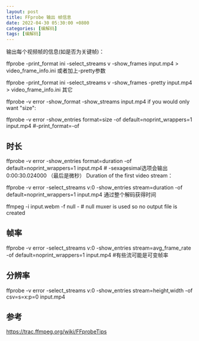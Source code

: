 ```yaml
---
layout: post
title: FFprobe 输出 帧信息
date: 2022-04-30 05:30:00 +0800
categories: [编解码]
tags: [编解码]
---
```

输出每个视频帧的信息(如是否为关键帧)：

ffprobe  -print_format ini -select_streams v -show_frames input.mp4 > video_frame_info.ini
或者加上-pretty参数

ffprobe  -print_format ini -select_streams v -show_frames -pretty input.mp4 > video_frame_info.ini
其它

ffprobe -v error -show_format -show_streams input.mp4
if you would only want "size":

ffprobe -v error -show_entries format=size -of default=noprint_wrappers=1 input.mp4  #-print_format=-of

## 时长
ffprobe -v error -show_entries format=duration -of default=noprint_wrappers=1 input.mp4  # -sexagesimal选项会输出 0:00:30.024000 （最后是微秒）
Duration of the first video stream：

ffprobe -v error -select_streams v:0 -show_entries stream=duration -of default=noprint_wrappers=1 input.mp4
通过整个解码获得时间

ffmpeg -i input.webm -f null - # null muxer is used so no output file is created
## 帧率
ffprobe -v error -select_streams v:0 -show_entries stream=avg_frame_rate -of default=noprint_wrappers=1 input.mp4 #有些流可能是可变帧率
## 分辨率
ffprobe -v error -select_streams v:0 -show_entries stream=height,width -of csv=s=x:p=0 input.mp4
## 参考
https://trac.ffmpeg.org/wiki/FFprobeTips